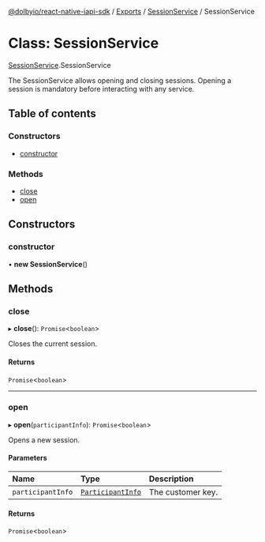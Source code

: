 [@dolbyio/react-native-iapi-sdk](../README.md) / [Exports](../modules.md) / [SessionService](../modules/SessionService.md) / SessionService

# Class: SessionService

[SessionService](../modules/SessionService.md).SessionService

The SessionService allows opening and closing sessions. Opening a session is mandatory before interacting with any service.

## Table of contents

### Constructors

- [constructor](SessionService.SessionService-1.md#constructor)

### Methods

- [close](SessionService.SessionService-1.md#close)
- [open](SessionService.SessionService-1.md#open)

## Constructors

### constructor

• **new SessionService**()

## Methods

### close

▸ **close**(): `Promise`<`boolean`\>

Closes the current session.

#### Returns

`Promise`<`boolean`\>

___

### open

▸ **open**(`participantInfo`): `Promise`<`boolean`\>

Opens a new session.

#### Parameters

| Name | Type | Description |
| :------ | :------ | :------ |
| `participantInfo` | [`ParticipantInfo`](../modules/SessionService.md#participantinfo) | The customer key. |

#### Returns

`Promise`<`boolean`\>
